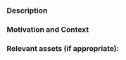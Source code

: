 ### Description
<!-- Add details of changes here -->



### Motivation and Context
<!-- Sometimes add items resolved/related issues by this PR.-->



### Relevant assets (if appropriate):
<!--A list of assets (screenshots, mockups) relevant to this feature request.-->

